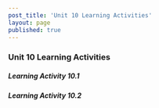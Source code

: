 ```yaml
---
post_title: 'Unit 10 Learning Activities'
layout: page
published: true
---
```

### Unit 10 Learning Activities

##### Learning Activity 10.1

##### Learning Activity 10.2




